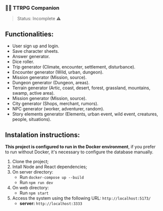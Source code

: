 ### 🎲🐉 TTRPG Companion
> Status: Incomplete :warning:

## Functionalities:
+ User sign up and login.
+ Save character sheets.
+ Answer generator.
+ Dice roller.
+ Trip generator (Climate, encounter, settlement, disturbance).
+ Encounter generator (Wild, urban, dungeon).
+ Mission generator (Mission, source).
+ Dungeon generator (Dungeon, areas).
+ Terrain generator (Artic, coast, desert, forest, grassland, mountains, swamp, active area).
+ Mission generator (Mission, source).
+ City generator (Shops, merchant, rumors).
+ NPC generator (worker, adventurer, random).
+ Story elements generator (Elements, urban event, wild event, creatures, people, situations).


## Instalation instructions:
**This project is configured to run in the Docker environment**, if you prefer to run without Docker, it's necessary to configure the database manually.

1. Clone the project;
2. Intall Node and React dependencies;
3. On server directory:
    - Run `docker-compose up --build`
    - Run `npm run dev`
4. On web directory:
    - Run `npm start`
4. Access the system using the following URL: `http://localhost:5173/`
   - **server:** `http://localhost:3333`
